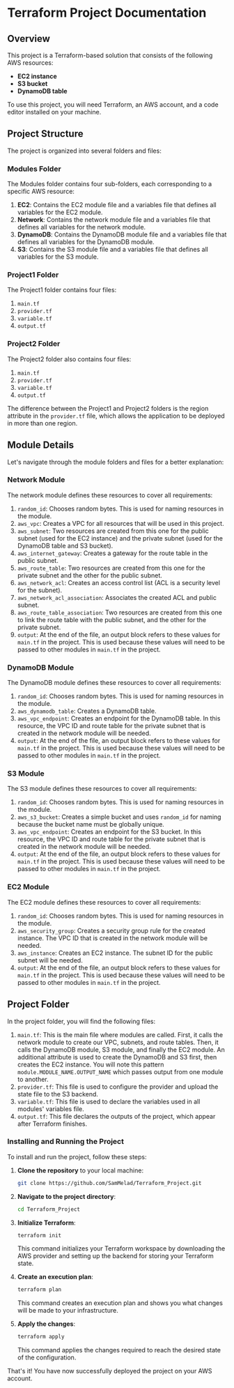 # Terraform Project Documentation

## Overview

This project is a Terraform-based solution that consists of the following AWS resources:

- **EC2 instance**
- **S3 bucket**
- **DynamoDB table**

To use this project, you will need Terraform, an AWS account, and a code editor installed on your machine.

## Project Structure

The project is organized into several folders and files:

### Modules Folder

The Modules folder contains four sub-folders, each corresponding to a specific AWS resource:

1. **EC2**: Contains the EC2 module file and a variables file that defines all variables for the EC2 module.
2. **Network**: Contains the network module file and a variables file that defines all variables for the network module.
3. **DynamoDB**: Contains the DynamoDB module file and a variables file that defines all variables for the DynamoDB module.
4. **S3**: Contains the S3 module file and a variables file that defines all variables for the S3 module.

### Project1 Folder

The Project1 folder contains four files:

1. `main.tf`
2. `provider.tf`
3. `variable.tf`
4. `output.tf`

### Project2 Folder

The Project2 folder also contains four files:

1. `main.tf`
2. `provider.tf`
3. `variable.tf`
4. `output.tf`

The difference between the Project1 and Project2 folders is the region attribute in the `provider.tf` file, which allows the application to be deployed in more than one region.

## Module Details

Let's navigate through the module folders and files for a better explanation:

### Network Module

The network module defines these resources to cover all requirements:

1. `random_id`: Chooses random bytes. This is used for naming resources in the module.
2. `aws_vpc`: Creates a VPC for all resources that will be used in this project.
3. `aws_subnet`: Two resources are created from this one for the public subnet (used for the EC2 instance) and the private subnet (used for the DynamoDB table and S3 bucket).
4. `aws_internet_gateway`: Creates a gateway for the route table in the public subnet.
5. `aws_route_table`: Two resources are created from this one for the private subnet and the other for the public subnet.
6. `aws_network_acl`: Creates an access control list (ACL is a security level for the subnet).
7. `aws_network_acl_association`: Associates the created ACL and public subnet.
8. `aws_route_table_association`: Two resources are created from this one to link the route table with the public subnet, and the other for the private subnet.
9. `output`: At the end of the file, an output block refers to these values for `main.tf` in the project. This is used because these values will need to be passed to other modules in `main.tf` in the project.

### DynamoDB Module

The DynamoDB module defines these resources to cover all requirements:

1. `random_id`: Chooses random bytes. This is used for naming resources in the module.
2. `aws_dynamodb_table`: Creates a DynamoDB table.
3. `aws_vpc_endpoint`: Creates an endpoint for the DynamoDB table. In this resource, the VPC ID and route table for the private subnet that is created in the network module will be needed.
4. `output`: At the end of the file, an output block refers to these values for `main.tf` in the project. This is used because these values will need to be passed to other modules in `main.tf` in the project.

### S3 Module

The S3 module defines these resources to cover all requirements:

1. `random_id`: Chooses random bytes. This is used for naming resources in the module.
2. `aws_s3_bucket`: Creates a simple bucket and uses `random_id` for naming because the bucket name must be globally unique.
3. `aws_vpc_endpoint`: Creates an endpoint for the S3 bucket. In this resource, the VPC ID and route table for the private subnet that is created in the network module will be needed.
4. `output`: At the end of the file, an output block refers to these values for `main.tf` in the project. This is used because these values will need to be passed to other modules in `main.tf` in the project.

### EC2 Module

The EC2 module defines these resources to cover all requirements:

1. `random_id`: Chooses random bytes. This is used for naming resources in the module.
2. `aws_security_group`: Creates a security group rule for the created instance. The VPC ID that is created in the network module will be needed.
3. `aws_instance`: Creates an EC2 instance. The subnet ID for the public subnet will be needed.
4. `output`: At the end of the file, an output block refers to these values for `main.tf` in the project. This is used because these values will need to be passed to other modules in `main.tf` in the project.

## Project Folder

In the project folder, you will find the following files:

1. `main.tf`: This is the main file where modules are called. First, it calls the network module to create our VPC, subnets, and route tables. Then, it calls the DynamoDB module, S3 module, and finally the EC2 module. An additional attribute is used to create the DynamoDB and S3 first, then creates the EC2 instance. You will note this pattern `module.MODULE_NAME.OUTPUT_NAME` which passes output from one module to another.
2. `provider.tf`: This file is used to configure the provider and upload the state file to the S3 backend.
3. `variable.tf`: This file is used to declare the variables used in all modules' variables file.
4. `output.tf`: This file declares the outputs of the project, which appear after Terraform finishes.

### Installing and Running the Project

To install and run the project, follow these steps:

1. **Clone the repository** to your local machine:

    ```bash
    git clone https://github.com/SamMelad/Terraform_Project.git
    ```

2. **Navigate to the project directory**:

    ```bash
    cd Terraform_Project
    ```

3. **Initialize Terraform**:

    ```bash
    terraform init
    ```

    This command initializes your Terraform workspace by downloading the AWS provider and setting up the backend for storing your Terraform state.

4. **Create an execution plan**:

    ```bash
    terraform plan
    ```

    This command creates an execution plan and shows you what changes will be made to your infrastructure.

5. **Apply the changes**:

    ```bash
    terraform apply
    ```

    This command applies the changes required to reach the desired state of the configuration.

That's it! You have now successfully deployed the project on your AWS account.
